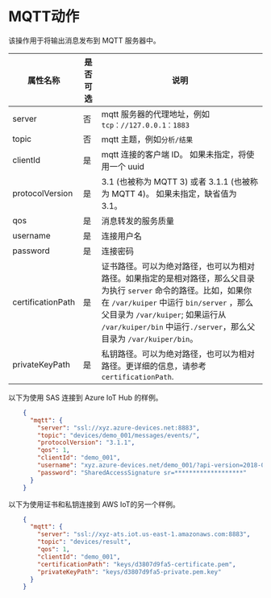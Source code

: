 # MQTT动作

该操作用于将输出消息发布到 MQTT 服务器中。

| 属性名称 | 是否可选 | 说明                                          |
| ------------- | -------- | ---------------------------------------------------- |
| server        | 否    | mqtt  服务器的代理地址，例如 `tcp：//127.0.0.1：1883` |
| topic          | 否    | mqtt 主题，例如``分析/结果``                         |
| clientId      | 是     | mqtt 连接的客户端 ID。 如果未指定，将使用一个 uuid   |
| protocolVersion   | 是    | 3.1 (也被称为 MQTT 3) 或者 3.1.1 (也被称为 MQTT 4)。 如果未指定，缺省值为 3.1。|
| qos               | 是    | 消息转发的服务质量                               |
| username          | 是    | 连接用户名                            |
| password          | 是    | 连接密码                             |
| certificationPath | 是    | 证书路径。可以为绝对路径，也可以为相对路径。如果指定的是相对路径，那么父目录为执行 `server` 命令的路径。比如，如果你在 `/var/kuiper` 中运行 `bin/server` ，那么父目录为 `/var/kuiper`; 如果运行从 `/var/kuiper/bin` 中运行`./server`，那么父目录为 `/var/kuiper/bin`。 |
| privateKeyPath    | 是    | 私钥路径。可以为绝对路径，也可以为相对路径。更详细的信息，请参考 `certificationPath`. |

以下为使用 SAS 连接到 Azure IoT Hub 的样例。
```json
    {
      "mqtt": {
        "server": "ssl://xyz.azure-devices.net:8883",
        "topic": "devices/demo_001/messages/events/",
        "protocolVersion": "3.1.1",
        "qos": 1,
        "clientId": "demo_001",
        "username": "xyz.azure-devices.net/demo_001/?api-version=2018-06-30",
        "password": "SharedAccessSignature sr=*******************"
      }
    }
```

以下为使用证书和私钥连接到 AWS IoT的另一个样例。

```json
    {
      "mqtt": {
        "server": "ssl://xyz-ats.iot.us-east-1.amazonaws.com:8883",
        "topic": "devices/result",
        "qos": 1,
        "clientId": "demo_001",
        "certificationPath": "keys/d3807d9fa5-certificate.pem",
        "privateKeyPath": "keys/d3807d9fa5-private.pem.key"
      }
    }
```

